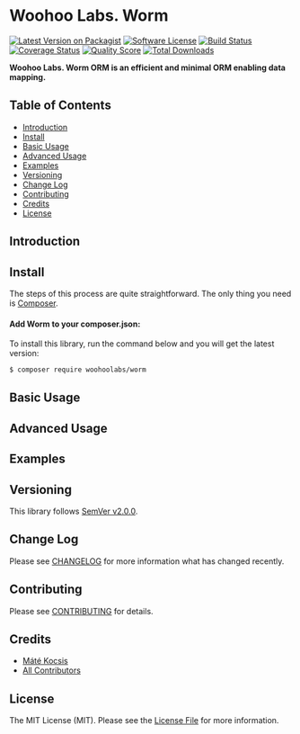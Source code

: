# Woohoo Labs. Worm

[![Latest Version on Packagist][ico-version]][link-packagist]
[![Software License][ico-license]](LICENSE.md)
[![Build Status][ico-travis]][link-travis]
[![Coverage Status][ico-scrutinizer]][link-scrutinizer]
[![Quality Score][ico-code-quality]][link-code-quality]
[![Total Downloads][ico-downloads]][link-downloads]

**Woohoo Labs. Worm ORM is an efficient and minimal ORM enabling data mapping.**

## Table of Contents

* [Introduction](#introduction)
* [Install](#install)
* [Basic Usage](#basic-usage)
* [Advanced Usage](#advanced-usage)
* [Examples](#examples)
* [Versioning](#versioning)
* [Change Log](#change-log)
* [Contributing](#contributing)
* [Credits](#credits)
* [License](#license)

## Introduction

## Install

The steps of this process are quite straightforward. The only thing you need is [Composer](http://getcomposer.org).

#### Add Worm to your composer.json:

To install this library, run the command below and you will get the latest version:

```bash
$ composer require woohoolabs/worm
```

## Basic Usage

## Advanced Usage

## Examples

## Versioning

This library follows [SemVer v2.0.0](http://semver.org/).

## Change Log

Please see [CHANGELOG](CHANGELOG.md) for more information what has changed recently.

## Contributing

Please see [CONTRIBUTING](CONTRIBUTING.md) for details.

## Credits

- [Máté Kocsis][link-author]
- [All Contributors][link-contributors]

## License

The MIT License (MIT). Please see the [License File](LICENSE.md) for more information.

[ico-version]: https://img.shields.io/packagist/v/woohoolabs/worm.svg
[ico-license]: https://img.shields.io/badge/license-MIT-brightgreen.svg
[ico-travis]: https://img.shields.io/travis/woohoolabs/worm/master.svg
[ico-scrutinizer]: https://img.shields.io/scrutinizer/coverage/g/woohoolabs/worm.svg
[ico-code-quality]: https://img.shields.io/scrutinizer/g/woohoolabs/worm.svg
[ico-downloads]: https://img.shields.io/packagist/dt/woohoolabs/worm.svg

[link-packagist]: https://packagist.org/packages/woohoolabs/worm
[link-travis]: https://travis-ci.org/woohoolabs/worm
[link-scrutinizer]: https://scrutinizer-ci.com/g/woohoolabs/worm/code-structure
[link-code-quality]: https://scrutinizer-ci.com/g/woohoolabs/worm
[link-downloads]: https://packagist.org/packages/woohoolabs/worm
[link-author]: https://github.com/kocsismate
[link-contributors]: ../../contributors
